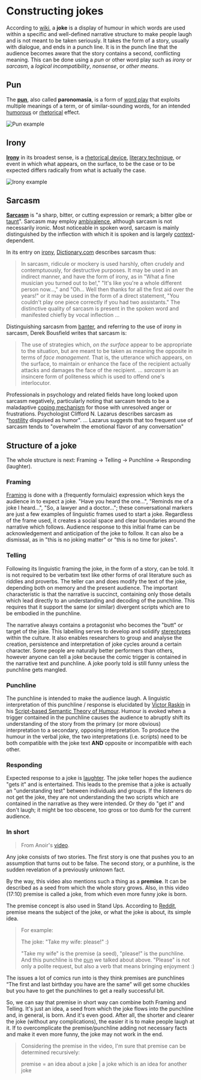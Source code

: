 # Constructing jokes

According to [wiki](https://www.wikiwand.com/en/Joke), a **joke** is a display of humour in which words are used within a specific and well-defined narrative structure to make people laugh and is not meant to be taken seriously. It takes the form of a story, usually with dialogue, and ends in a punch line. It is in the punch line that the audience becomes aware that the story contains a second, conflicting meaning. This can be done using a *pun* or other word play such as *irony* or *sarcasm*, a *logical incompatibility*, *nonsense*, or *other means*.

## Pun

The [**pun**](https://www.wikiwand.com/en/Pun), also called **paronomasia**, is a form of [word play](https://www.wikiwand.com/en/Word_play) that exploits multiple meanings of a term, or of similar-sounding words, for an intended [humorous](https://www.wikiwand.com/en/Humor) or [rhetorical](https://www.wikiwand.com/en/Rhetoric) effect.

![Pun example](https://pbs.twimg.com/media/B39ZNiQCEAA5dDx.jpg)

## Irony

[**Irony**](https://www.wikiwand.com/en/Irony) in its broadest sense, is a [rhetorical device](https://www.wikiwand.com/en/Rhetorical_device), [literary technique](https://www.wikiwand.com/en/Literary_technique), or event in which what appears, on the surface, to be the case or to be expected differs radically from what is actually the case.

![Irony example](https://upload.wikimedia.org/wikipedia/commons/b/b5/Situational_irony_-_Baker_Street_tube_station.jpg?1594375615726)

## Sarcasm

[**Sarcasm**](https://www.wikiwand.com/en/Sarcasm) is "a sharp, bitter, or cutting expression or remark; a bitter gibe or [taunt](https://www.wikiwand.com/en/Taunt)". Sarcasm may employ [ambivalence](https://www.wikiwand.com/en/Ambivalence), although sarcasm is not necessarily ironic. Most noticeable in spoken word, sarcasm is mainly distinguished by the inflection with which it is spoken and is largely [context](https://www.wikiwand.com/en/Context_(language_use))-dependent.

In its entry on [irony](https://www.wikiwand.com/en/Irony), [Dictionary.com](https://www.wikiwand.com/en/Dictionary.com) describes sarcasm thus:

> In sarcasm, ridicule or mockery is used harshly, often crudely and contemptuously, for destructive purposes. It may be used in an indirect manner, and have the form of irony, as in "What a fine musician you turned out to be!," "It's like you're a whole different person now...," and "Oh... Well then thanks for all the first aid over the years!" or it may be used in the form of a direct statement, "You couldn't play one piece correctly if you had two assistants." The distinctive quality of sarcasm is present in the spoken word and manifested chiefly by vocal inflection ...

Distinguishing sarcasm from [banter](https://www.wikiwand.com/en/Banter), and referring to the use of irony in sarcasm, Derek Bousfield writes that sarcasm is:

> The use of strategies which, *on the surface* appear to be appropriate to the situation, but are meant to be taken as meaning the opposite in terms of *face management*. That is, the utterance which appears, on the surface, to maintain or enhance the face of the recipient actually attacks and damages the face of the recipient. ... *sarcasm* is an insincere form of politeness which is used to offend one's interlocutor.

Professionals in psychology and related fields have long looked upon sarcasm negatively, particularly noting that sarcasm tends to be a maladaptive [coping mechanism](https://www.wikiwand.com/en/Coping_mechanism) for those with unresolved anger or frustrations. Psychologist Clifford N. Lazarus describes sarcasm as "[hostility](https://www.wikiwand.com/en/Hostility) disguised as humor". ... Lazarus suggests that too frequent use of sarcasm tends to "overwhelm the emotional flavor of any conversation"

## Structure of a joke

The whole structure is next: Framing → Telling → Punchline → Responding (laughter).

### Framing

[Framing](https://www.wikiwand.com/en/Frame_analysis) is done with a (frequently formulaic) expression which keys the audience in to expect a joke. "Have you heard the one…", "Reminds me of a joke I heard…", "So, a lawyer and a doctor…"; these conversational markers are just a few examples of linguistic frames used to start a joke. Regardless of the frame used, it creates a social space and clear boundaries around the narrative which follows. Audience response to this initial frame can be acknowledgement and anticipation of the joke to follow. It can also be a dismissal, as in "this is no joking matter" or "this is no time for jokes".

### Telling

Following its linguistic framing the joke, in the form of a story, can be told. It is not required to be verbatim text like other forms of oral literature such as riddles and proverbs. The teller can and does modify the text of the joke, depending both on memory and the present audience. The important characteristic is that the narrative is succinct, containing only those details which lead directly to an understanding and decoding of the punchline. This requires that it support the same (or similar) divergent scripts which are to be embodied in the punchline.

The narrative always contains a protagonist who becomes the "butt" or target of the joke. This labelling serves to develop and solidify [stereotypes](https://www.wikiwand.com/en/Stereotypes) within the culture. It also enables researchers to group and analyse the creation, persistence and interpretation of joke cycles around a certain character. Some people are naturally better performers than others, however anyone can tell a joke because the comic trigger is contained in the narrative text and punchline. A joke poorly told is still funny unless the punchline gets mangled.

### Punchline

The punchline is intended to make the audience laugh. A linguistic interpretation of this punchline / response is elucidated by [Victor Raskin](https://www.wikiwand.com/en/Victor_Raskin) in his [Script-based Semantic Theory of Humour](https://www.wikiwand.com/en/Theories_of_humor#Script-based_Semantic_Theory_of_Humor). Humour is evoked when a trigger contained in the punchline causes the audience to abruptly shift its understanding of the story from the primary (or more obvious) interpretation to a secondary, opposing interpretation. To produce the humour in the verbal joke, the two interpretations (i.e. scripts) need to be both compatible with the joke text **AND** opposite or incompatible with each other.

### Responding

Expected response to a joke is [laughter](https://www.wikiwand.com/en/Laughter). The joke teller hopes the audience "gets it" and is entertained. This leads to the premise that a joke is actually an "understanding test" between individuals and groups. If the listeners do not get the joke, they are not understanding the two scripts which are contained in the narrative as they were intended. Or they do "get it" and don't laugh; it might be too obscene, too gross or too dumb for the current audience.

### In short

> From Anoir's [video](https://www.youtube.com/watch?v=FBpw-eVIljo&t=1004s).

Any joke consists of two stories. The first story is one that pushes you to an assumption that turns out to be false. The second story, or a punhline, is the sudden revelation of a previously unknown fact.

By the way, this video also mentions such a thing as a **premise**. It can be described as a seed from which the whole story grows. Also, in this video (17:10) premise is called a joke, from which even more funny joke is born.

The premise concept is also used in Stand Ups. According to [Reddit](https://www.reddit.com/r/Standup/comments/axml0y/what_exactly_is_a_premise/), premise means the subject of the joke, or what the joke is about, its simple idea.

> For example:
>
> The joke: "Take my wife: please!" :)
>
> "Take my wife" is the premise (a seed), "please!" is the punchline. And this punchline is the <u>pun</u> we talked about above. "Please" is not only a polite request, but also a verb that means bringing enjoyment :)

The issues a lot of comics run into is they think premises are punchlines “The first and last birthday you have are the same” will get some chuckles but you have to get the punchlines to get a really successful bit.

So, we can say that premise in short way can combine both Framing and Telling. It's just an idea, a seed from which the joke flows into the punchline and, in general, is born. And it's even good. After all, the shorter and clearer the joke (without any complications), the easier it is to make people laugh at it. If to overcomplicate the premise/punchline adding not necessary facts and make it even more funny, the joke may not work in the end.

> Considering the premise in the video, I'm sure that premise can be determined recursively:
>
> premise = an idea about a joke | a joke which is an idea for another joke